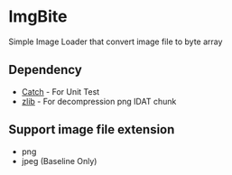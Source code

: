# ImgBite
Simple Image Loader that convert image file to byte array

## Dependency
* [Catch](https://github.com/philsquared/Catch) - For Unit Test
* [zlib]( http://www.zlib.net/) - For decompression png IDAT chunk

## Support image file extension
* png
* jpeg (Baseline Only)